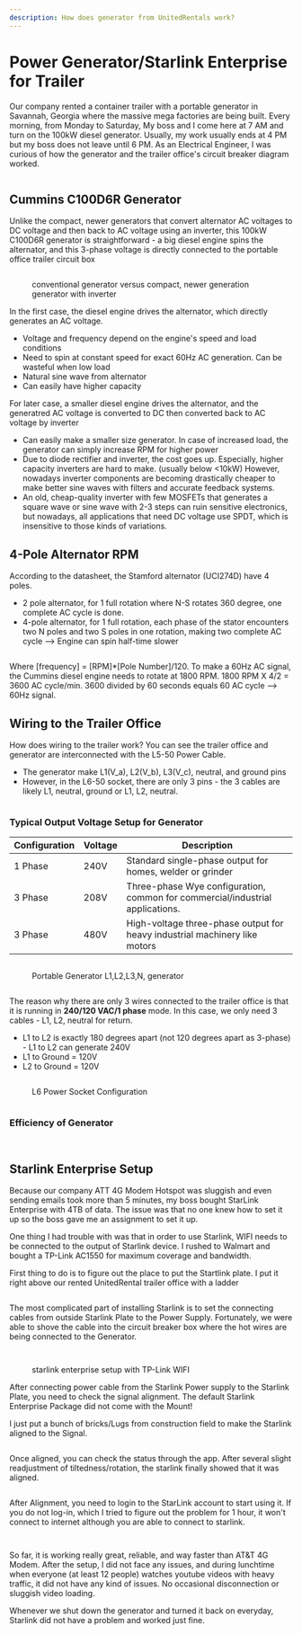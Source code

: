 ```yaml
---
description: How does generator from UnitedRentals work?
---
```


# Power Generator/Starlink Enterprise for Trailer

Our company rented a container trailer with a portable generator in Savannah, Georgia where the massive mega factories are being built. Every morning, from Monday to Saturday, My boss and I come here at 7 AM and turn on the 100kW diesel generator. Usually, my work usually ends at 4 PM but my boss does not leave until 6 PM. As an Electrical Engineer, I was curious of how the generator and the trailer office's circuit breaker diagram worked.&#x20;

<figure><img src=".gitbook/assets/IMG_4165 Large.jpeg" alt=""><figcaption></figcaption></figure>

## Cummins C100D6R Generator&#x20;

Unlike the compact, newer generators that convert alternator AC voltages to DC voltage and then back to AC voltage using an inverter, this 100kW C100D6R generator is straightforward - a big diesel engine spins the alternator, and this 3-phase voltage is directly connected to the portable office trailer circuit box

<figure><img src=".gitbook/assets/Screenshot 2025-01-05 at 6.03.28 PM.png" alt=""><figcaption><p>conventional generator versus compact, newer generation generator with inverter</p></figcaption></figure>

In the first case, the diesel engine drives the alternator, which directly generates an AC voltage.&#x20;

* Voltage and frequency depend on the engine's speed and load conditions
* Need to spin at constant speed for exact 60Hz AC generation. Can be wasteful when low load&#x20;
* Natural sine wave from alternator
* Can easily have higher capacity&#x20;

For later case, a smaller diesel engine drives the alternator, and the generatred AC voltage is converted to DC then converted back to AC voltage by inverter

* Can easily make a smaller size generator. In case of increased load, the generator can simply increase RPM for higher power&#x20;
* Due to diode rectifier and inverter, the cost goes up. Especially, higher capacity inverters are hard to make. (usually below <10kW) However, nowadays inverter components are becoming drastically cheaper to make better sine waves with filters and accurate feedback systems.&#x20;
* An old, cheap-quality inverter with few MOSFETs that generates a square wave or sine wave with 2-3 steps can ruin sensitive electronics, but nowadays, all applications that need DC voltage use SPDT, which is insensitive to those kinds of variations.&#x20;

## 4-Pole Alternator RPM&#x20;

According to the datasheet, the Stamford alternator (UCI274D) have 4 poles.&#x20;

* 2 pole alternator, for 1 full rotation where N-S rotates 360 degree, one complete AC cycle is done.&#x20;
* 4-pole alternator, for 1 full rotation, each phase of the stator encounters two N poles and two S poles in one rotation, making two complete AC cycle --> Engine can spin half-time slower&#x20;

<figure><img src=".gitbook/assets/Screenshot 2025-01-05 at 6.46.38 PM (1).png" alt=""><figcaption></figcaption></figure>

Where \[frequency] = \[RPM]\*\[Pole Number]/120. To make a 60Hz AC signal, the Cummins diesel engine needs to rotate at 1800 RPM. 1800 RPM X 4/2 = 3600 AC cycle/min. 3600 divided by 60 seconds equals 60 AC cycle --> 60Hz signal.&#x20;



## Wiring to the Trailer Office&#x20;

How does wiring to the trailer work? You can see the trailer office and generator are interconnected with the L5-50 Power Cable.&#x20;

* The generator make L1(V\_a), L2(V\_b), L3(V\_c), neutral, and ground pins&#x20;
* However, in the L6-50 socket, there are only 3 pins - the 3 cables are likely L1, neutral, ground or L1, L2, neutral.&#x20;

<figure><img src=".gitbook/assets/IMG_4164 Large.jpeg" alt=""><figcaption></figcaption></figure>

### Typical Output Voltage Setup for Generator

| **Configuration** | **Voltage** | **Description**                                                               |
| ----------------- | ----------- | ----------------------------------------------------------------------------- |
| 1 Phase           | 240V        | Standard single-phase output for homes, welder or grinder                     |
| 3 Phase           | 208V        | Three-phase Wye configuration, common for commercial/industrial applications. |
| 3 Phase           | 480V        | High-voltage three-phase output for heavy industrial machinery like motors    |

<figure><img src=".gitbook/assets/IMG_4888 Medium.jpeg" alt=""><figcaption><p>Portable Generator L1,L2,L3,N, generator</p></figcaption></figure>



<figure><img src=".gitbook/assets/IMG_4889 Small (1).jpeg" alt=""><figcaption></figcaption></figure>

The reason why there are only 3 wires connected to the trailer office is that it is running in **240/120 VAC/1 phase** mode. In this case, we only need 3 cables - L1, L2, neutral for return.&#x20;

* L1 to L2 is exactly 180 degrees apart (not 120 degrees apart as 3-phase) - L1 to L2 can generate 240V&#x20;
* L1 to Ground = 120V&#x20;
* L2 to Ground = 120V&#x20;

<figure><img src=".gitbook/assets/Screenshot 2025-01-05 at 8.11.44 PM.png" alt=""><figcaption><p>L6 Power Socket Configuration</p></figcaption></figure>

<figure><img src=".gitbook/assets/Untitled presentation.jpg" alt=""><figcaption></figcaption></figure>



### Efficiency of Generator&#x20;

<figure><img src=".gitbook/assets/IMG_4162 2 Medium.jpeg" alt=""><figcaption></figcaption></figure>

<figure><img src=".gitbook/assets/IMG_4165 Medium.jpeg" alt=""><figcaption></figcaption></figure>

## Starlink Enterprise Setup

Because our company ATT 4G Modem Hotspot was sluggish and even sending emails took more than 5 minutes, my boss bought StarLink Enterprise with 4TB of data. The issue was that no one knew how to set it up so the boss gave me an assignment to set it up.&#x20;

One thing I had trouble with was that in order to use Starlink, WIFI needs to be connected to the output of Starlink device. I rushed to Walmart and bought a TP-Link AC1550 for maximum coverage and bandwidth.&#x20;

First thing to do is to figure out the place to put the Startlink plate. I put it right above our rented UnitedRental trailer office with a ladder&#x20;

<figure><img src=".gitbook/assets/1146BC01-749E-473E-9540-B08AC501E803.JPG" alt=""><figcaption></figcaption></figure>

The most complicated part of installing Starlink is to set the connecting cables from outside Starlink Plate to the Power Supply. Fortunately, we were able to shove the cable into the circuit breaker box where the hot wires are being connected to the Generator.

<figure><img src=".gitbook/assets/IMG_4414 Medium.jpeg" alt=""><figcaption></figcaption></figure>

<figure><img src=".gitbook/assets/IMG_4522 Large.jpeg" alt=""><figcaption><p>starlink enterprise setup with TP-Link WIFI</p></figcaption></figure>

After connecting power cable from the Starlink Power supply to the Starlink Plate, you need to check the signal alignment. The default Starlink Enterprise Package did not come with the Mount!&#x20;

I just put a bunch of bricks/Lugs from construction field to make the Starlink aligned to the Signal.

<figure><img src=".gitbook/assets/IMG_4495 Large (1).jpeg" alt=""><figcaption></figcaption></figure>

Once aligned, you can check the status through the app. After several slight readjustment of tiltedness/rotation, the starlink finally showed that it was aligned.

<figure><img src=".gitbook/assets/IMG_5368.jpg" alt=""><figcaption></figcaption></figure>

After Alignment, you need to login to the StarLink account to start using it. If you do not log-in, which I tried to figure out the problem for 1 hour, it won't connect to internet although you are able to connect to starlink.&#x20;

<figure><img src=".gitbook/assets/IMG_4510.jpg" alt=""><figcaption></figcaption></figure>

<figure><img src=".gitbook/assets/IMG_5369.jpg" alt=""><figcaption></figcaption></figure>

So far, it is working really great, reliable, and way faster than AT\&T 4G Modem. After the setup, I did not face any issues, and during lunchtime when everyone (at least 12 people) watches youtube videos with heavy traffic, it did not have any kind of issues. No occasional disconnection or sluggish video loading.&#x20;

Whenever we shut down the generator and turned it back on everyday, Starlink did not have a problem and worked just fine.&#x20;

<figure><img src=".gitbook/assets/IMG_5371.PNG" alt=""><figcaption></figcaption></figure>

